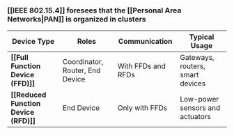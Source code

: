 ### [[IEEE 802.15.4]] foresees that the [[Personal Area Networks|PAN]] is organized in clusters

| **Device Type**                       | **Roles**                       | **Communication**  | **Typical Usage**                |
| ------------------------------------- | ------------------------------- | ------------------ | -------------------------------- |
| **[[Full Function Device (FFD)]]**    | Coordinator, Router, End Device | With FFDs and RFDs | Gateways, routers, smart devices |
| **[[Reduced Function Device (RFD)]]** | End Device                      | Only with FFDs     | Low-power sensors and actuators  |
